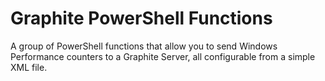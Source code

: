 Graphite PowerShell Functions
=======================

A group of PowerShell functions that allow you to send Windows Performance counters to a Graphite Server, all configurable from a simple XML file.
